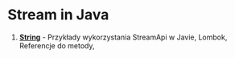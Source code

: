 # Stream in Java

1. **[String](src/main/java/StreamExample.java)** - Przykłady wykorzystania StreamApi w Javie, Lombok, Referencje do metody,
